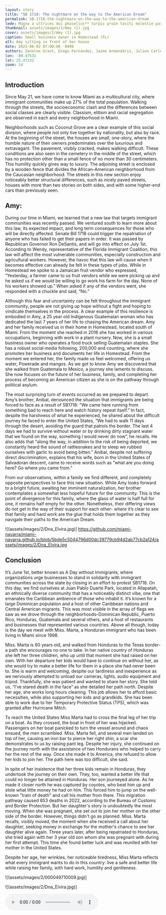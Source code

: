 ```yaml
---
layout: story
title: "SB 1718: The nightmare on the way to the American Dream"
permalink: SB-1718-the-nightmare-on-the-way-to-the-american-dream
lede: Magna a ultrices dui phasellus** turpis proin taciti molestie parturient adipiscing fusce id pharetra lacus leo
thumbnail: assets/images/2/Amy (1).jpg
cover: assets/images/2/Amy (1).jpg
caption: Small business owner in Homestead (FL)
alt: Amy sitting in front of her house 
date: 2023-06-02 07:00:00 -0400
authors: Zanolee Grant, Diego Fernández, Jaime Armendáriz, Julien Carle and Juan Laso
lon: -80.47531
lat: 25.47232
zoom: 14
---
```


## Introduction

Since May 21, we have come to know Miami as a multicultural city, where immigrant communities make up 27% of the total population. Walking through the streets, the socioeconomic clash and the differences between social classes are clearly visible. Classism, elitism and racial segregation are observed in each and every neighborhood in Miami.

Neighborhoods such as Coconut Grove are a clear example of this social division, where people not only live together by nationality, but also by race. At the beginning of the street, the houses are small, one-story, where the humble nature of their owners predominates over the luxurious and extravagant. The pavement, visibly cracked, makes walking difficult. These conditions are also seen in the cemetery in the middle of the street, which has no protection other than a small fence of no more than 30 centimeters. This humility quickly gives way to luxury. The adjoining street is enclosed by a wooden fence that divides the African-American neighborhood from the Caucasian neighborhood. The streets in this new section enjoy noticeably better structural differences, such as nicely paved streets, houses with more than two stories on both sides, and with some higher-end cars than previously seen. 

## Amy:

During our time in Miami, we learned that a new law that targets immigrant communities was recently passed. We ventured south to learn more about this law, its expected impact, and long term consequences for those who will be directly affected. Senate Bill 1718 could trigger the repatriation of anyone who has failed to get their papers in order. It was passed by Republican Governor Ron DeSantis, and will go into effect on July 1st. According to Wendy, representative of the Florida Immigrant Coalition, this law will affect the most vulnerable communities, especially construction and agricultural workers. However, the havoc that this law will cause when it becomes effective can already be felt in these types of jobs. While in Homestead we spoke to a Jamaican fruit vendor who expressed, “Yesterday, a farmer came to us fruit vendors while we were picking up and he asked us if we would be willing to go work his farm for the day. None of his workers showed up.” When asked if any of the vendors went, she responded with a chuckle and said, “No.”

Although this fear and uncertainty can be felt throughout the immigrant community, people are not giving up hope without a fight and hoping to vindicate themselves in the process. A clear example of this resilience is embodied in Amy, a 25 year old Indigenous Guatemalan woman who has dedicated the last 7 years of her life to chasing the American dream. Amy and her family received us in their home in Homestead, located south of Miami. From the moment she reached in 2016 she has worked in various occupations, beginning with work in a plant nursery. Now, she is a small business owner who operates a food truck selling Guatemalan staples. She has a robust social media following, 200,000 and counting, where she promotes her business and documents her life in Homestead. From the moment we entered her, the family made us feel welcomed, offering us water, Powerade and mangos. As we got to know Amy we discovered that she walked from Guatemala to Mexico, a journey she laments to discuss. She now focuses on the future of her business, family, and completing her process of becoming an American citizen as she is on the pathway through political asylum. 

The most surprising turn of events occurred as we prepared to depart. Amy’s brother, Anibal, denounced the situation that immigrants are being forced to face as a result of SB1718: "We came here running from something bad to reach here and watch history repeat itself.” In fact, despite the harshness of what he experienced, he shared about the difficult journey he faced to enter the United States, “We had to walk 11 days through the desert, avoiding the guard that patrols the border. The last 4 days we had to survive without water or by drinking dirty stagnant water that we found on the way, something I would never do now”, he recalls. He also adds that "along the way, in addition to the risk of being deported, we constantly heard the sound of rattlesnakes and to sleep we rubbed ourselves with garlic to avoid being bitten." Aníbal, despite not suffering direct discrimination, explains that his wife, born in the United States of Salvadoran descent, came to receive words such as "what are you doing here? Go where you came from."

From our observations, within a family we find different, and completely opposite perspectives to face this new situation. While Amy looks forward to a bright future, awaiting her imminent naturalization, her brother contemplates a somewhat less hopeful future for the community. This is the point of divergence for this family, where the glass of water is half full for one, it remains half empty for the other. Nonetheless, their differing views do not get in the way of their support for each other- where it’s clear to see that family and hard work are the glue that holds them together as they navigate their paths to the American Dream. 


![(assets/images/2/Dna_Elvira.jpg)] https://github.com/miami-navarra/miami-navarra.github.io/blob/5bde5c5044796d00dc39779cb94d2ab77cb2a124/assets/images/2/Dna_Elvira.jpg

## Conclusion

It’s June 1st, better known as A Day without Immigrants, where organizations urge businesses to stand in solidarity with immigrant communities across the state by closing in an effort to protest SB1718. On this day, we find ourselves at Juan Pablo Duarte Park, located in Allapatah, an ethnically diverse community that has a noticeably distinct vibe, one that emanates the Caribbean ambience of those who inhabit it. It’s known for a large Dominican population and a host of other Caribbean nations and Central American migrants. This was most visible in the array of flags we saw as we drove through the neighborhoods–Dominican Republic, Puerto Rico, Honduras, Guatemala and several others, and a host of restaurants and businesses that represented various countries. Above all though, today is the day we meet with Miss. Marta, a Honduran immigrant who has been living in Miami since 1998.

Miss. Marta is 60 years old, and walked from Honduras to the Texas border- a path she encourages no one to take. In her native country of Honduras she left her three children, who up until that moment she had raised on her own. With her departure her kids would have to continue on without her, as she would try to make a better life for them in a place she had never been to. She is warm and welcoming, despite our tardiness and inexperience as we nervously attempted to unload our cameras, lights, audio equipment and tripod. Thankfully, she was patient and wanted to share her story. She told us, “I’ve stared death in the face” as she detailed her path north. Despite her age, she works long hours cleaning. This job allows her to afford basic necessities, while also supporting her kids and grandkids. She has been able to work due to her Temporary Protective Status (TPS), which was granted after Hurricane Mitch. 

To reach the United States Miss Marta had to cross the final leg of her trip on a boat. As they crossed, the boat in front of her was hijacked. Passengers on her boat panicked to turn the vessel around and chaos ensued, the men scrambled. Miss. Marta fell, and several men landed on top of her, causing an iron bar to pierce her right shin, a scar she demonstrates to us by raising pant leg. Despite her injury, she continued on the journey north with the assistance of two Hondurans who helped to carry her the rest of the way. Once she made it to America, she refused to allow her kids to join her. The path here was too difficult, she said. 

In spite of her insistence that her three kids remain in Honduras, they undertook the journey on their own. They, too, wanted a better life that could no longer be attained in Honduras. Her son journeyed alone. As he made it closer north he was captured by coyotes, who beat him up and stole what little money he had on him. This forced him to jump on the well-known "train of death" and call his mother from there. This migration pathway caused 853 deaths in 2022, according to the Bureau of Customs and Border Protection. But her daughter's story is undoubtedly the most moving. When she was pregnant, she set out to join her mother on the other side of the border. However, things didn't go as planned. Miss. Marta recalls, visibly moved, the moment when she received a call about her daughter, seeking money in exchange for the mother's chance to see her daughter alive again. Three years later, after being repatriated to Honduras, she tried again with her 3 year old son whom she was pregnant with during her first attempt. This time she found better luck and was reunited with her mother in the United States.

Despite her age, her wrinkles, her noticeable tiredness, Miss Marta reflects what every immigrant wants to do in this country: live a safe and better life while raising her family, with hard work, humility and gentleness. 

![(assets/images/2/000049710009.jpg)]

![(assets/images/2/Dna_Elvira.jpg)]



<audio controls>
 <source src="assets/images/2/marta.mp3" type="audio/mp3">
</audio>

